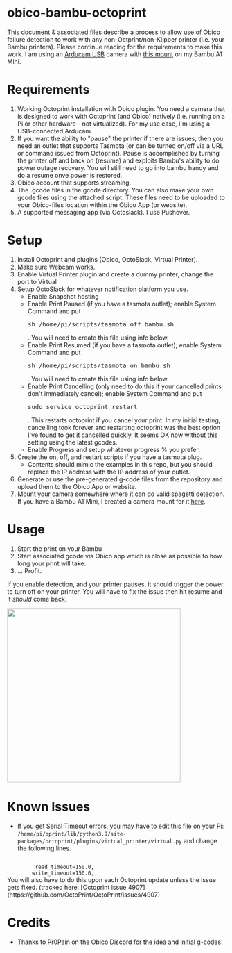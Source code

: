 # obico-bambu-octoprint

This document & associated files describe a process to allow use of Obico
failure detection to work with any non-Octprint/non-Klipper printer (i.e. your
Bambu printers). Please continue reading for
the requirements to make this work. I am using an [Arducam
USB](https://amzn.to/40smRYU) camera with [this
mount](https://makerworld.com/en/models/59194) on my Bambu A1 Mini.  


# Requirements
1) Working Octoprint installation with Obico plugin. You need a camera that is
designed to work with Octoprint (and Obico) natively (i.e. running on a Pi or other
hardware - not virtualized). For my use case, I'm using a USB-connected
Arducam. 
2) If you want the ability to "pause" the printer if there are issues, then you
need an outlet that supports Tasmota (or can be turned on/off via a URL or
command issued from Octoprint). Pause is accomplished by turning the printer
off and back on (resume) and exploits Bambu's ability to do power outage
recovery. You will still need to go into bambu handy and do a resume onve power is restored. 
3) Obico account that supports streaming. 
4) The .gcode files in the gcode directory. You can also make your own gcode
files using the attached script. These files need to be uploaded to your
Obico-files location within the Obico App (or website).
5) A supported messaging app (via Octoslack). I use Pushover. 

# Setup
1) Install Octoprint and plugins (Obico, OctoSlack, Virtual Printer).  
2) Make sure Webcam works. 
3) Enable Virtual Printer plugin and create a dummy printer; change the port to
Virtual
4) Setup OctoSlack for whatever notification platform you use. 
   * Enable Snapshot hosting
   * Enable Print Paused (if you have a tasmota outlet); enable System Command and put <pre>sh /home/pi/scripts/tasmota_off_bambu.sh</pre>. You will need to create this file using info below.
   * Enable Print Resumed (if you have a tasmota outlet); enable System Command and put <pre>sh /home/pi/scripts/tasmota_on_bambu.sh</pre>. You will need to create this file using info below.
   * Enable Print Cancelling (only need to do this if your cancelled prints
don't immediately cancel); enable System Command and put <pre>sudo service
octoprint restart</pre>. This restarts octoprint if you cancel your print.  In
my initial testing, cancelling took forever and restarting octoprint was the
best option I've found to get it cancelled quickly. It seems OK now without
this setting using the latest gcodes. 
   * Enable Progress and setup whatever progress % you prefer.
5) Create the on, off, and restart scripts if you have a tasmota plug. 
   * Contents should mimic the examples in this repo, but you should replace the IP address with the IP address of your outlet. 
6) Generate or use the pre-generated g-code files from the repository and
upload them to the Obico App or website.
7) Mount your camera somewhere where it can do valid spagetti detection. If you
have a Bambu A1 Mini, I created a camera mount for it
[here](https://makerworld.com/en/models/59194). 

# Usage
1) Start the print on your Bambu
2) Start associated gcode via Obico app which is close as possible to how long
your print will take. 
3) ... Profit.

If you enable detection, and your printer pauses, it should trigger the power
to turn off on your printer.  You will have to fix the issue then hit resume
and it *should* come back. 

<img src="https://bdwilson.github.io/images/IMG_4911.jpeg" width=400px>

# Known Issues
* If you get Serial Timeout errors, you may have to edit this file on your Pi:
<code>/home/pi/oprint/lib/python3.9/site-packages/octoprint/plugins/virtual_printer/virtual.py</code>
and change the following lines. 
<code>
         read_timeout=150.0,
        write_timeout=150.0,
</code>
You will also have to do this upon each Octoprint update unless the issue gets
fixed. (tracked here: [Octoprint issue 4907](https://github.com/OctoPrint/OctoPrint/issues/4907)


# Credits
* Thanks to Pr0Pain on the Obico Discord for the idea and initial g-codes.
